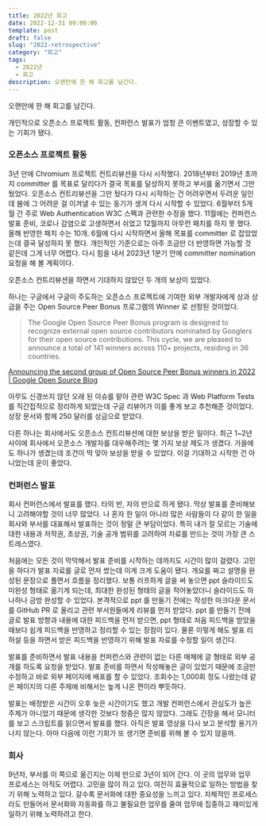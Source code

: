 ```yaml
---
title: 2022년 회고
date: 2022-12-31 09:00:00
template: post
draft: false
slug: "2022-retrospective"
category: "회고"
tags:
  - 2022년
  - 회고
description: 오랜만에 한 해 회고를 남긴다.
---
```


오랜만에 한 해 회고를 남긴다.

개인적으로 오픈소스 프로젝트 활동, 컨퍼런스 발표가 엄청 큰 이벤트였고, 성장할 수 있는 기회가 됐다.

### 오픈소스 프로젝트 활동
3년 만에 Chromium 프로젝트 컨트리뷰션을 다시 시작했다. 2018년부터 2019년 초까지 committer 를 목표로 달리다가 결국 목표를 달성하지 못하고 부서를 옮기면서 그만 뒀었다. 오픈소스 컨트리뷰션을 그만 뒀다가 다시 시작하는 건 어려우면서 두려운 일인데 봄에 그 어려운 걸 이겨낼 수 있는 동기가 생겨 다시 시작할 수 있었다. 6월부터 5개월 간 주로 Web Authentication W3C 스펙과 관련한 수정을 했다. 11월에는 컨퍼런스 발표 준비, 코로나 감염으로 고생하면서 쉬었고 12월까지 아무런 패치를 하지 못 했다. 올해 반영한 패치 수는 10개. 6월에 다시 시작하면서 올해 목표를 committer 로 잡았었는데 결국 달성하지 못 했다. 개인적인 기준으로는 아주 조금만 더 반영하면 가능할 것 같은데 그게 너무 어렵다. 다시 힘을 내서 2023년 1분기 안에 committer nomination 요청을 해 볼 계획이다.

오픈소스 컨트리뷰션을 하면서 기대하지 않았던 두 개의 보상이 있었다.

하나는 구글에서 구글이 주도하는 오픈소스 프로젝트에 기여한 외부 개발자에게 상과 상금을 주는 Open Source Peer Bonus 프로그램의 Winner 로 선정된 것이었다.

> The Google Open Source Peer Bonus program is designed to recognize external open source contributors nominated by Googlers for their open source contributions. This cycle, we are pleased to announce a total of 141 winners across 110+ projects, residing in 36 countries.

[Announcing the second group of Open Source Peer Bonus winners in 2022 | Google Open Source Blog](https://opensource.googleblog.com/2022/09/announcing-the-second-group-of-open-source-peer-bonus-winners-in-2022.html)

아무도 신경쓰지 않던 오래 된 이슈를 맡아 관련 W3C Spec 과 Web Platform Tests 를 직간접적으로 정리하게 되었는데 구글 리뷰어가 이를 좋게 보고 추천해준 것이었다.
상장 문서와 함께 250 달러를 상금으로 받았다.

다른 하나는 회사에서도 오픈소스 컨트리뷰션에 대한 보상을 받은 일이다. 최근 1~2년 사이에 회사에서 오픈소스 개발자를 대우해주려는 몇 가지 보상 제도가 생겼다. 가을에도 하나가 생겼는데 조건이 딱 맞아 보상을 받을 수 있었다. 이걸 기대하고 시작한 건 아니었는데 운이 좋았다.

### 컨퍼런스 발표
회사 컨퍼런스에서 발표를 했다. 타의 반, 자의 반으로 하게 됐다. 막상 발표를 준비해보니 고려해야할 것이 너무 많았다. 나 혼자 한 일이 아니라 많은 사람들이 다 같이 한 일을 회사와 부서를 대표해서 발표하는 것이 정말 큰 부담이었다. 특히 내가 잘 모르는 기술에 대한 내용과 저작권, 초상권, 기술 공개 범위를 고려하여 자료를 만드는 것이 가장 큰 스트레스였다.

처음에는 모든 것이 막막해서 발표 준비를 시작하는 데까지도 시간이 많이 걸렸다. 고민을 하다가 발표 자료를 글로 먼저 썼는데 이게 크게 도움이 됐다. 개요를 짜고 설명을 완성된 문장으로 풀면서 흐름을 정리했다. 보통 러프하게 글을 써 놓으면 ppt 슬라이드도 미완성 형태로 옮기게 되는데, 최대한 완성된 형태의 글을 적어놓았더니 슬라이드도 하나하나 금방 완성할 수 있었다. 본격적으로 ppt 를 만들기 전에는 작성한 마크다운 문서를 GitHub PR 로 올리고 관련 부서원들에게 리뷰를 먼저 받았다. ppt 를 만들기 전에 글로 발표 방향과 내용에 대한 피드백을 먼저 받으면, ppt 형태로 처음 피드백을 받았을 때보다 쉽게 피드백을 반영하고 정리할 수 있는 장점이 있다. 물론 이렇게 해도 발표 리허설 등을 하면서 받은 피드백을 반영하기 위해 발표 자료를 수정할 일이 생긴다.

발표를 준비하면서 발표 내용을 컨퍼런스와 관련이 없는 다른 매체에 글 형태로 외부 공개를 하도록 요청을 받았다. 발표 준비를 하면서 작성해놓은 글이 있었기 때문에 조금만 수정하고 바로 외부 페이지에 배포를 할 수 있었다. 조회수는 1,000회 정도 나왔는데 같은 페이지의 다른 주제에 비해서는 높게 나온 편이라 뿌듯하다.

발표는 배정받은 시간이 오후 늦은 시간이기도 했고 개발 컨퍼런스에서 관심도가 높은 주제가 아니었기 때문에 생각한 것보다 청중은 많지 않았다. 그래도 긴장을 해서 모니터를 보고 스크립트를 읽으면서 발표를 했다. 아직은 발표 영상을 다시 보고 분석할 용기가 나지 않는다. 아마 다음에 이런 기회가 또 생기면 준비를 위해 볼 수 있지 않을까.

### 회사
9년차, 부서를 이 쪽으로 옮긴지는 이제 만으로 3년이 되어 간다. 이 곳의 업무와 업무 프로세스는 아직도 어렵다. 고민을 많이 하고 있다. 여전히 효율적으로 일하는 방법을 찾기 위해 노력하고 있다. 갈수록 문서화에 대한 중요성을 느끼고 있다. 자체적인 프로세스라도 만들어서 문서화와 자동화를 하고 불필요한 업무를 줄여 업무에 집중하고 재미있게 일하기 위해 노력하려고 한다.


